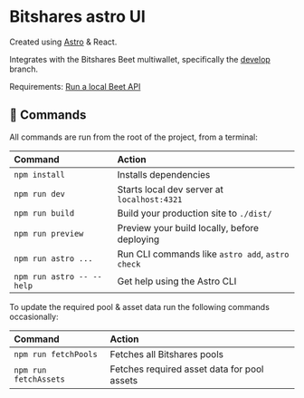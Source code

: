 # Bitshares astro UI

Created using [Astro](https://docs.astro.build) & React.

Integrates with the Bitshares Beet multiwallet, specifically the [develop](https://github.com/bitshares/beet/tree/develop) branch.

Requirements: [Run a local Beet API](https://github.com/BTS-CM/beet_api)

## 🧞 Commands

All commands are run from the root of the project, from a terminal:

| Command                   | Action                                           |
| :------------------------ | :----------------------------------------------- |
| `npm install`             | Installs dependencies                            |
| `npm run dev`             | Starts local dev server at `localhost:4321`      |
| `npm run build`           | Build your production site to `./dist/`          |
| `npm run preview`         | Preview your build locally, before deploying     |
| `npm run astro ...`       | Run CLI commands like `astro add`, `astro check` |
| `npm run astro -- --help` | Get help using the Astro CLI                     |

To update the required pool & asset data run the following commands occasionally:

| Command                   | Action                                           |
| :------------------------ | :----------------------------------------------- |
| `npm run fetchPools`      | Fetches all Bitshares pools                      |
| `npm run fetchAssets`     | Fetches required asset data for pool assets      |